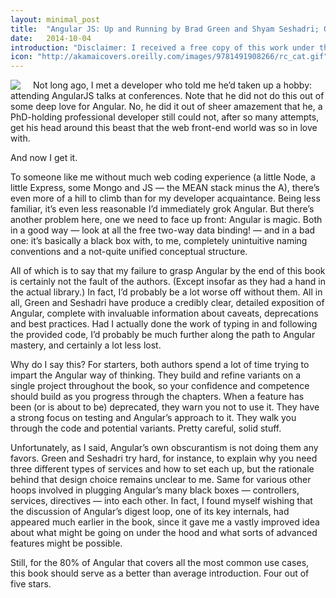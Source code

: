 ```yaml
---
layout: minimal_post
title:  "Angular JS: Up and Running by Brad Green and Shyam Seshadri; O'Reilly Media"
date:   2014-10-04
introduction: "Disclaimer: I received a free copy of this work under the O'Reilly Blogger Review Program."
icon: "http://akamaicovers.oreilly.com/images/9781491908266/rc_cat.gif"
---
```


<img src="http://akamaicovers.oreilly.com/images/9781491908266/rc_cat.gif" style="float:left; margin-right: 20px"/> Not long ago, I met a developer who told me he’d taken up a hobby: attending AngularJS talks at conferences. Note that he did not do this out of some deep love for Angular. No, he did it out of sheer amazement that he, a PhD-holding professional developer still could not, after so many attempts, get his head around this beast that the web front-end world was so in love with.

And now I get it.


To someone like me without much web coding experience (a little Node, a little Express, some Mongo and JS — the MEAN stack minus the A), there’s even more of a hill to climb than for my developer acquaintance. Being less familiar, it’s even less reasonable I’d immediately grok Angular. But there’s another problem here, one we need to face up front: Angular is magic. Both in a good way — look at all the free two-way data binding! — and in a bad one: it’s basically a black box with, to me, completely unintuitive naming conventions and a not-quite unified conceptual structure.

All of which is to say that my failure to grasp Angular by the end of this book is certainly not the fault of the authors. (Except insofar as they had a hand in the actual library.) In fact, I’d probably be a lot worse off without them. All in all, Green and Seshadri have produce a credibly clear, detailed exposition of Angular, complete with invaluable information about caveats, deprecations and best practices. Had I actually done the work of typing in and following the provided code, I’d probably be much further along the path to Angular mastery, and certainly a lot less lost.

Why do I say this? For starters, both authors spend a lot of time trying to impart the Angular way of thinking. They build and refine variants on a single project throughout the book, so your confidence and competence should build as you progress through the chapters. When a feature has been (or is about to be) deprecated, they warn you not to use it. They have a strong focus on testing and Angular’s approach to it. They walk you through the code and potential variants. Pretty careful, solid stuff.

Unfortunately, as I said, Angular’s own obscurantism is not doing them any favors. Green and Seshadri try hard, for instance, to explain why you need three different types of services and how to set each up, but the rationale behind that design choice remains unclear to me. Same for various other hoops involved in plugging Angular’s many black boxes — controllers, services, directives — into each other. In fact, I found myself wishing that the discussion of Angular’s digest loop, one of its key internals, had appeared much earlier in the book, since it gave me a vastly improved idea about what might be going on under the hood and what sorts of advanced features might be possible.

Still, for the 80% of Angular that covers all the most common use cases, this book should serve as a better than average introduction. Four out of five stars.
